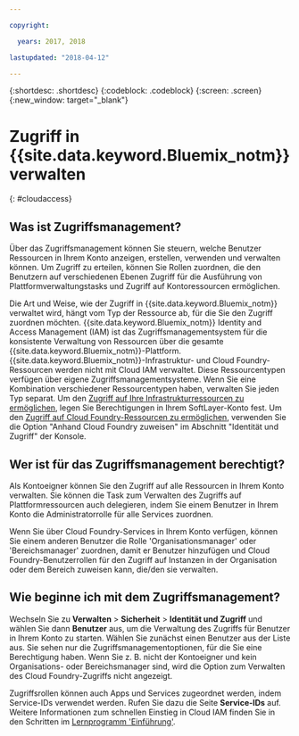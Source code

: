 ```yaml
---

copyright:

  years: 2017, 2018

lastupdated: "2018-04-12"

---
```


{:shortdesc: .shortdesc}
{:codeblock: .codeblock}
{:screen: .screen}
{:new_window: target="_blank"}

# Zugriff in {{site.data.keyword.Bluemix_notm}} verwalten
{: #cloudaccess}

## Was ist Zugriffsmanagement?

Über das Zugriffsmanagement können Sie steuern, welche Benutzer Ressourcen in Ihrem Konto anzeigen, erstellen, verwenden und verwalten können. Um Zugriff zu erteilen, können Sie Rollen zuordnen, die den Benutzern auf verschiedenen Ebenen Zugriff für die Ausführung von Plattformverwaltungstasks und Zugriff auf Kontoressourcen ermöglichen.

Die Art und Weise, wie der Zugriff in {{site.data.keyword.Bluemix_notm}} verwaltet wird, hängt vom Typ der Ressource ab, für die Sie den Zugriff zuordnen möchten. {{site.data.keyword.Bluemix_notm}} Identity and Access Management (IAM) ist das Zugriffsmanagementsystem für die konsistente Verwaltung von Ressourcen über die gesamte {{site.data.keyword.Bluemix_notm}}-Plattform. {{site.data.keyword.Bluemix_notm}}-Infrastruktur- und Cloud Foundry-Ressourcen werden nicht mit Cloud IAM verwaltet. Diese Ressourcentypen verfügen über eigene Zugriffsmanagementsysteme. Wenn Sie eine Kombination verschiedener Ressourcentypen haben, verwalten Sie jeden Typ separat. Um den [Zugriff auf Ihre Infrastrukturressourcen zu ermöglichen](/docs/iam/infrastructureaccess.html#infrapermission), legen Sie Berechtigungen in Ihrem SoftLayer-Konto fest. Um den [Zugriff auf Cloud Foundry-Ressourcen zu ermöglichen](/docs/iam/cfaccess.html#cfaccess), verwenden Sie die Option "Anhand Cloud Foundry zuweisen" im Abschnitt "Identität und Zugriff" der Konsole.

## Wer ist für das Zugriffsmanagement berechtigt?

Als Kontoeigner können Sie den Zugriff auf alle Ressourcen in Ihrem Konto verwalten. Sie können die Task zum Verwalten des Zugriffs auf Plattformressourcen auch delegieren, indem Sie einem Benutzer in Ihrem Konto die Administratorrolle für alle Services zuordnen.

Wenn Sie über Cloud Foundry-Services in Ihrem Konto verfügen, können Sie einem anderen Benutzer die Rolle 'Organisationsmanager' oder 'Bereichsmanager' zuordnen, damit er Benutzer hinzufügen und Cloud Foundry-Benutzerrollen für den Zugriff auf Instanzen in der Organisation oder dem Bereich zuweisen kann, die/den sie verwalten.


## Wie beginne ich mit dem Zugriffsmanagement?

Wechseln Sie zu **Verwalten** &gt; **Sicherheit** &gt; **Identität und Zugriff** und wählen Sie dann  **Benutzer** aus, um die Verwaltung des Zugriffs für Benutzer in Ihrem Konto zu starten. Wählen Sie zunächst einen Benutzer aus der Liste aus. Sie sehen nur die Zugriffsmanagementoptionen, für die Sie eine Berechtigung haben. Wenn Sie z. B. nicht der Kontoeigner und kein Organisations- oder Bereichsmanager sind, wird die Option zum Verwalten des Cloud Foundry-Zugriffs nicht angezeigt.

Zugriffsrollen können auch Apps und Services zugeordnet werden, indem Service-IDs verwendet werden. Rufen Sie dazu die Seite **Service-IDs** auf. Weitere Informationen zum schnellen Einstieg in Cloud IAM finden Sie in den Schritten im [Lernprogramm 'Einführung'](/docs/iam/quickstart.html#getstarted).
